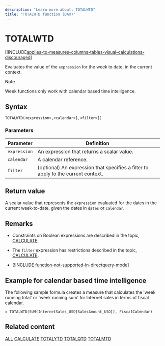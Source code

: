 ```yaml
---
description: "Learn more about: TOTALWTD"
title: "TOTALWTD function (DAX)"
---
```

# TOTALWTD

[!INCLUDE[applies-to-measures-columns-tables-visual-calculations-discouraged](includes/applies-to-measures-columns-tables-visual-calculations-discouraged.md)]

Evaluates the value of the `expression` for the week to date, in the current context.  

> [!NOTE]
> Week functions only work with calendar based time intelligence. 

## Syntax

```
TOTALWTD(<expression>,<calendar>[,<filter>])
```

### Parameters

|Parameter|Definition|
|-------------|--------------|
|`expression`|An expression that returns a scalar value.|
|`calendar`|A calendar reference.|
|`filter`|(optional) An expression that specifies a filter to apply to the current context.|

## Return value

A scalar value that represents the `expression` evaluated for the dates in the current week-to-date, given the dates in `dates` or `calendar`.

## Remarks

- Constraints on Boolean expressions are described in the topic, [CALCULATE](calculate-function-dax.md).

- The `filter` expression has restrictions described in the topic, [CALCULATE](calculate-function-dax.md).

- [!INCLUDE [function-not-supported-in-directquery-mode](includes/function-not-supported-in-directquery-mode.md)]


## Example for calendar based time intelligence

The following sample formula creates a measure that calculates the 'week running total' or 'week running sum' for Internet sales in terms of fiscal calendar.

```dax
= TOTALWTD(SUM(InternetSales_USD[SalesAmount_USD]), FiscalCalendar)
```

## Related content

[ALL](all-function-dax.md)
[CALCULATE](calculate-function-dax.md)
[TOTALYTD](totalytd-function-dax.md)
[TOTALQTD](totalqtd-function-dax.md)
[TOTALMTD](totalmtd-function-dax.md)

